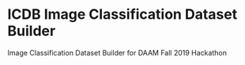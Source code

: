 # ICDB Image Classification Dataset Builder
Image Classification Dataset Builder for DAAM Fall 2019 Hackathon


